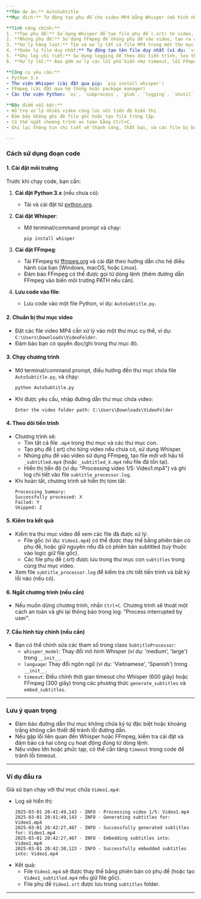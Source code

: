 ```yaml
---
**Tên dự án:** AutoSubtitle  
**Mục đích:** Tự động tạo phụ đề cho video MP4 bằng Whisper (mô hình nhận diện giọng nói) và nhúng phụ đề vào video sử dụng FFmpeg, đảm bảo xử lý hàng loạt file trong một thư mục và các thư mục con.  

**Tính năng chính:**
1. **Tạo phụ đề:** Sử dụng Whisper để tạo file phụ đề (.srt) từ video, với cấu hình mặc định sử dụng mô hình "small" và ngôn ngữ tiếng Anh.
2. **Nhúng phụ đề:** Sử dụng FFmpeg để nhúng phụ đề vào video, tạo ra các file video có phụ đề mà không làm mất chất lượng âm thanh hoặc video gốc.
3. **Xử lý hàng loạt:** Tìm và xử lý tất cả file MP4 trong một thư mục và các thư mục con.
4. **Quản lý file duy nhất:** Tự động tạo tên file duy nhất (ví dụ: `video_subtitled.mp4`, `video_subtitled_1.mp4`, v.v.) để tránh ghi đè hoặc trùng lặp file.
5. **Ghi log chi tiết:** Sử dụng logging để theo dõi tiến trình, lưu thông tin vào file `subtitle_processor.log` và hiển thị trên console.
6. **Xử lý lỗi:** Bao gồm xử lý các lỗi phổ biến như timeout, lỗi FFmpeg, lỗi Whisper, và ngắt chương trình bởi người dùng (Ctrl+C).

**Công cụ yêu cầu:**
- Python 3.x
- Thư viện Whisper (cài đặt qua pip: `pip install whisper`)
- FFmpeg (cài đặt qua hệ thống hoặc package manager)
- Các thư viện Python: `os`, `subprocess`, `glob`, `logging`, `shutil`, `pathlib`, `signal`, `sys`

**Đặc điểm nổi bật:**
- Hỗ trợ xử lý nhiều video cùng lúc với tiến độ hiển thị.
- Đảm bảo không ghi đè file gốc hoặc tạo file trùng lặp.
- Có thể ngắt chương trình an toàn bằng Ctrl+C.
- Ghi lại thông tin chi tiết về thành công, thất bại, và các file bị bỏ qua.

---
```


### **Cách sử dụng đoạn code**

#### **1. Cài đặt môi trường**
Trước khi chạy code, bạn cần:

1. **Cài đặt Python 3.x** (nếu chưa có):
   - Tải và cài đặt từ [python.org](https://www.python.org/downloads/).

2. **Cài đặt Whisper**:
   - Mở terminal/command prompt và chạy:
     ```bash
     pip install whisper
     ```

3. **Cài đặt FFmpeg**:
   - Tải FFmpeg từ [ffmpeg.org](https://ffmpeg.org/download.html) và cài đặt theo hướng dẫn cho hệ điều hành của bạn (Windows, macOS, hoặc Linux).
   - Đảm bảo FFmpeg có thể được gọi từ dòng lệnh (thêm đường dẫn FFmpeg vào biến môi trường PATH nếu cần).

4. **Lưu code vào file**:
   - Lưu code vào một file Python, ví dụ: `AutoSubtitle.py`.

#### **2. Chuẩn bị thư mục video**
- Đặt các file video MP4 cần xử lý vào một thư mục cụ thể, ví dụ: `C:\Users\Downloads\VideoFolder`.
- Đảm bảo bạn có quyền đọc/ghi trong thư mục đó.

#### **3. Chạy chương trình**
- Mở terminal/command prompt, điều hướng đến thư mục chứa file `AutoSubtitle.py`, và chạy:
  ```bash
  python AutoSubtitle.py
  ```
- Khi được yêu cầu, nhập đường dẫn thư mục chứa video:
  ``` 
  Enter the video folder path: C:\Users\Downloads\VideoFolder
  ```

#### **4. Theo dõi tiến trình**
- Chương trình sẽ:
  - Tìm tất cả file `.mp4` trong thư mục và các thư mục con.
  - Tạo phụ đề (.srt) cho từng video nếu chưa có, sử dụng Whisper.
  - Nhúng phụ đề vào video sử dụng FFmpeg, tạo file mới với hậu tố `_subtitled.mp4` (hoặc `_subtitled_X.mp4` nếu file đã tồn tại).
  - Hiển thị tiến độ (ví dụ: "Processing video 1/5: Video1.mp4") và ghi log chi tiết vào file `subtitle_processor.log`.
- Khi hoàn tất, chương trình sẽ hiển thị tóm tắt:
  ``` 
  Processing Summary:
  Successfully processed: X
  Failed: Y
  Skipped: Z
  ```

#### **5. Kiểm tra kết quả**
- Kiểm tra thư mục video để xem các file đã được xử lý:
  - File gốc (ví dụ: `Video1.mp4`) có thể được thay thế bằng phiên bản có phụ đề, hoặc giữ nguyên nếu đã có phiên bản subtitled (tuỳ thuộc vào logic giữ file gốc).
  - Các file phụ đề (.srt) được lưu trong thư mục con `subtitles` trong cùng thư mục video.
- Xem file `subtitle_processor.log` để kiểm tra chi tiết tiến trình và bất kỳ lỗi nào (nếu có).

#### **6. Ngắt chương trình (nếu cần)**
- Nếu muốn dừng chương trình, nhấn `Ctrl+C`. Chương trình sẽ thoát một cách an toàn và ghi lại thông báo trong log: "Process interrupted by user".

#### **7. Cấu hình tùy chỉnh (nếu cần)**
- Bạn có thể chỉnh sửa các tham số trong class `SubtitleProcessor`:
  - `whisper_model`: Thay đổi mô hình Whisper (ví dụ: 'medium', 'large') trong `__init__`.
  - `language`: Thay đổi ngôn ngữ (ví dụ: 'Vietnamese', 'Spanish') trong `__init__`.
  - `timeout`: Điều chỉnh thời gian timeout cho Whisper (600 giây) hoặc FFmpeg (300 giây) trong các phương thức `generate_subtitles` và `embed_subtitles`.

---

### **Lưu ý quan trọng**
- Đảm bảo đường dẫn thư mục không chứa ký tự đặc biệt hoặc khoảng trắng không cần thiết để tránh lỗi đường dẫn.
- Nếu gặp lỗi liên quan đến Whisper hoặc FFmpeg, kiểm tra cài đặt và đảm bảo cả hai công cụ hoạt động đúng từ dòng lệnh.
- Nếu video lớn hoặc phức tạp, có thể cần tăng `timeout` trong code để tránh lỗi timeout.

---

### **Ví dụ đầu ra**
Giả sử bạn chạy với thư mục chứa `Video1.mp4`:
- Log sẽ hiển thị:
  ``` 
  2025-03-01 20:41:49,143 - INFO - Processing video 1/5: Video1.mp4
  2025-03-01 20:41:49,143 - INFO - Generating subtitles for: Video1.mp4
  2025-03-01 20:42:27,467 - INFO - Successfully generated subtitles for: Video1.mp4
  2025-03-01 20:42:27,467 - INFO - Embedding subtitles into: Video1.mp4
  2025-03-01 20:42:30,123 - INFO - Successfully embedded subtitles into: Video1.mp4
  ```
- Kết quả:
  - File `Video1.mp4` sẽ được thay thế bằng phiên bản có phụ đề (hoặc tạo `Video1_subtitled.mp4` nếu giữ file gốc).
  - File phụ đề `Video1.srt` được lưu trong `subtitles` folder.

---
